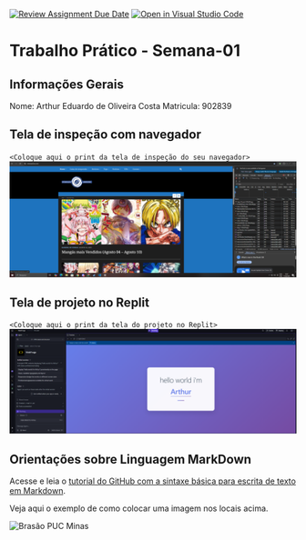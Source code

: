 [![Review Assignment Due Date](https://classroom.github.com/assets/deadline-readme-button-22041afd0340ce965d47ae6ef1cefeee28c7c493a6346c4f15d667ab976d596c.svg)](https://classroom.github.com/a/2vKxdDNy)
[![Open in Visual Studio Code](https://classroom.github.com/assets/open-in-vscode-2e0aaae1b6195c2367325f4f02e2d04e9abb55f0b24a779b69b11b9e10269abc.svg)](https://classroom.github.com/online_ide?assignment_repo_id=20075732&assignment_repo_type=AssignmentRepo)
# Trabalho Prático - Semana-01

## Informações Gerais

Nome: Arthur Eduardo de Oliveira Costa
Matricula: 902839

## Tela de inspeção com navegador

`<Coloque aqui o print da tela de inspeção do seu navegador>` ![alt text](<Tenho quase certeza que é isso que está sendo pedido.png>)

## Tela de projeto no Replit

`<Coloque aqui o print da tela do projeto no Replit>` ![alt text](<isso eu tenho certeza.png>)


## Orientações sobre Linguagem MarkDown

Acesse e leia o [tutorial do GitHub com a sintaxe básica para escrita de texto em Markdown](https://docs.github.com/pt/get-started/writing-on-github/getting-started-with-writing-and-formatting-on-github/basic-writing-and-formatting-syntax).

Veja aqui o exemplo de como colocar uma imagem nos locais acima. 

![Brasão PUC Minas](images/brasao_puc.png)
